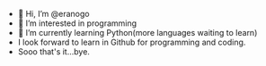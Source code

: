 - 👋 Hi, I’m @eranogo
- 👀 I’m interested in programming 
- 🌱 I’m currently learning Python(more languages waiting to learn)
- I look forward to learn in Github for programming and coding.
- Sooo that's it...bye.
